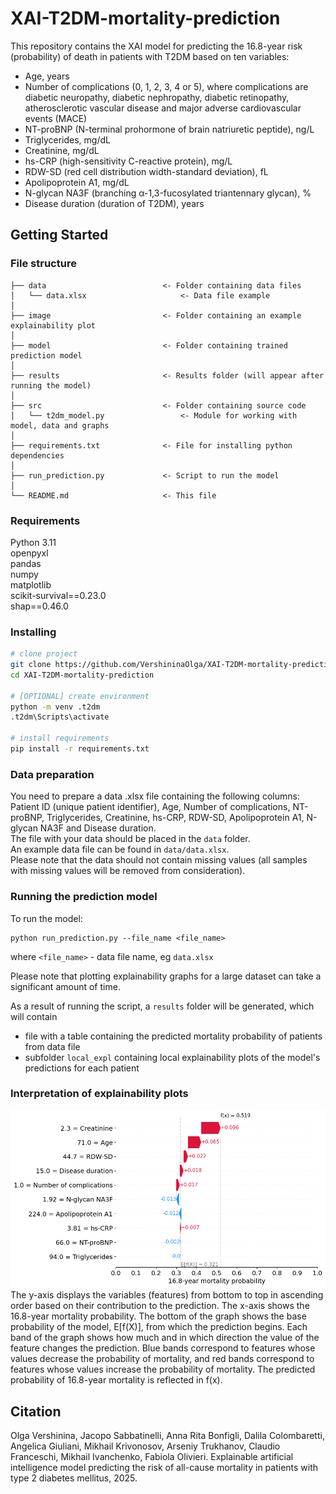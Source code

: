 # XAI-T2DM-mortality-prediction

This repository contains the XAI model for predicting the 16.8-year risk (probability) of death in patients with T2DM based on ten variables:
- Age, years
- Number of complications (0, 1, 2, 3, 4 or 5), where complications are diabetic neuropathy, diabetic nephropathy, diabetic retinopathy, atherosclerotic vascular disease and major adverse cardiovascular events (MACE)
- NT-proBNP (N-terminal prohormone of brain natriuretic peptide), ng/L
- Triglycerides, mg/dL
- Creatinine, mg/dL
- hs-CRP (high-sensitivity C-reactive protein), mg/L
- RDW-SD (red cell distribution width-standard deviation), fL
- Apolipoprotein A1, mg/dL
- N-glycan NA3F (branching α-1,3-fucosylated triantennary glycan), %
- Disease duration (duration of T2DM), years


## Getting Started

### File structure
```
├── data                          <- Folder containing data files
│   └── data.xlsx                     <- Data file example
│
├── image                         <- Folder containing an example explainability plot
│
├── model                         <- Folder containing trained prediction model
│
├── results                       <- Results folder (will appear after running the model)
│
├── src                           <- Folder containing source code
│   └── t2dm_model.py                 <- Module for working with model, data and graphs
│
├── requirements.txt              <- File for installing python dependencies
│
├── run_prediction.py             <- Script to run the model
│
└── README.md                     <- This file
```

### Requirements
Python 3.11  
openpyxl  
pandas  
numpy  
matplotlib  
scikit-survival==0.23.0  
shap==0.46.0  

### Installing
```bash
# clone project
git clone https://github.com/VershininaOlga/XAI-T2DM-mortality-prediction.git
cd XAI-T2DM-mortality-prediction

# [OPTIONAL] create environment
python -m venv .t2dm
.t2dm\Scripts\activate

# install requirements
pip install -r requirements.txt
```

### Data preparation
You need to prepare a data .xlsx file containing the following columns: Patient ID (unique patient identifier), Age, Number of complications, NT-proBNP, Triglycerides, Creatinine, hs-CRP, RDW-SD, Apolipoprotein A1, N-glycan NA3F and Disease duration.  
The file with your data should be placed in the ```data``` folder.  
An example data file can be found in ```data/data.xlsx```.  
Please note that the data should not contain missing values ​​(all samples with missing values ​​will be removed from consideration).

### Running the prediction model
To run the model:
```
python run_prediction.py --file_name <file_name>
```
where ```<file_name>``` - data file name, eg ```data.xlsx```

Please note that plotting explainability graphs for a large dataset can take a significant amount of time.

As a result of running the script, a ```results``` folder will be generated, which will contain  
- file with a table containing the predicted mortality probability of patients from data file
- subfolder ```local_expl``` containing local explainability plots of the model's predictions for each patient


### Interpretation of explainability plots
![illustration](image/illustration.png)
The y-axis displays the variables (features) from bottom to top in ascending order based on their contribution to the prediction. The x-axis shows the 16.8-year mortality probability. The bottom of the graph shows the base probability of the model, E[f(X)], from which the prediction begins. Each band of the graph shows how much and in which direction the value of the feature changes the prediction. Blue bands correspond to features whose values ​​decrease the probability of mortality, and red bands correspond to features whose values ​​increase the probability of mortality. The predicted probability of 16.8-year mortality is reflected in f(x).


## Citation
Olga Vershinina, Jacopo Sabbatinelli, Anna Rita Bonfigli, Dalila Colombaretti, Angelica Giuliani, Mikhail Krivonosov, Arseniy Trukhanov, Claudio Franceschi, Mikhail Ivanchenko, Fabiola Olivieri. Explainable artificial intelligence model predicting the risk of all-cause mortality in patients with type 2 diabetes mellitus, 2025.
